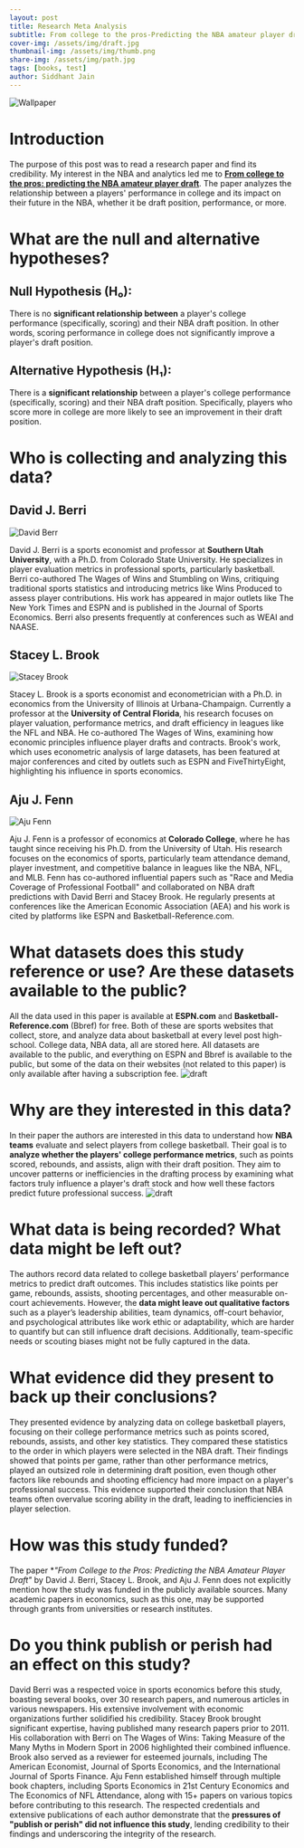 ```yaml
---
layout: post
title: Research Meta Analysis
subtitle: From college to the pros-Predicting the NBA amateur player draft
cover-img: /assets/img/draft.jpg
thumbnail-img: /assets/img/thumb.png
share-img: /assets/img/path.jpg
tags: [books, test]
author: Siddhant Jain
---
```

![Wallpaper](/assets/img/1984_nba_draft_tribute_wallpaper_by_skythlee_dal9sm2-fullview.jpg)

# **Introduction**
The purpose of this post was to read a research paper and find its credibility. My interest in the NBA and analytics led me to [**From college to the pros: predicting the NBA amateur player draft**](https://www.jstor.org/stable/23883794?seq=3). The paper analyzes the relationship between a players' performance in college and its impact on their future in the NBA, whether it be draft position, performance, or more.


# **What are the null and alternative hypotheses?**
## **Null Hypothesis (H₀):**
There is no **significant relationship between** a player's college performance (specifically, scoring) and their NBA draft position. In other words, scoring performance in college does not significantly improve a player's draft position.

## **Alternative Hypothesis (H₁):**
There is a **significant relationship** between a player's college performance (specifically, scoring) and their NBA draft position. Specifically, players who score more in college are more likely to see an improvement in their draft position.


# **Who is collecting and analyzing this data?**
## **David J. Berri**
![David Berr](/assets/img/ns7mc2jd1f0reuug5v4cr4jo65.jpg)

David J. Berri is a sports economist and professor at **Southern Utah University**, with a Ph.D. from Colorado State University. He specializes in player evaluation metrics in professional sports, particularly basketball. Berri co-authored The Wages of Wins and Stumbling on Wins, critiquing traditional sports statistics and introducing metrics like Wins Produced to assess player contributions. His work has appeared in major outlets like The New York Times and ESPN and is published in the Journal of Sports Economics. Berri also presents frequently at conferences such as WEAI and NAASE.

## **Stacey L. Brook**  
![Stacey Brook](/assets/img/Stacey_Brook_300.jpg)

Stacey L. Brook is a sports economist and econometrician with a Ph.D. in economics from the University of Illinois at Urbana-Champaign. Currently a professor at the **University of Central Florida**, his research focuses on player valuation, performance metrics, and draft efficiency in leagues like the NFL and NBA. He co-authored The Wages of Wins, examining how economic principles influence player drafts and contracts. Brook's work, which uses econometric analysis of large datasets, has been featured at major conferences and cited by outlets such as ESPN and FiveThirtyEight, highlighting his influence in sports economics.

## **Aju J. Fenn**
![Aju Fenn](/assets/img/Aju-Fenn.jpg)

Aju J. Fenn is a professor of economics at **Colorado College**, where he has taught since receiving his Ph.D. from the University of Utah. His research focuses on the economics of sports, particularly team attendance demand, player investment, and competitive balance in leagues like the NBA, NFL, and MLB. Fenn has co-authored influential papers such as "Race and Media Coverage of Professional Football" and collaborated on NBA draft predictions with David Berri and Stacey Brook. He regularly presents at conferences like the American Economic Association (AEA) and his work is cited by platforms like ESPN and Basketball-Reference.com.


# **What datasets does this study reference or use? Are these datasets available to the public?**
All the data used in this paper is available at **ESPN.com** and **Basketball-Reference.com** (Bbref) for free. Both of these are sports websites that collect, store, and analyze data about basketball at every level post high-school. College data, NBA data, all are stored here. All datasets are available to the public, and everything on ESPN and Bbref is available to the public, but some of the data on their websites (not related to this paper) is only available after having a subscription fee. 
![draft](/assets/img/Formula.jpg)


# **Why are they interested in this data?**
In their paper the authors are interested in this data to understand how **NBA teams** evaluate and select players from college basketball. Their goal is to **analyze whether the players' college performance metrics**, such as points scored, rebounds, and assists, align with their draft position. They aim to uncover patterns or inefficiencies in the drafting process by examining what factors truly influence a player's draft stock and how well these factors predict future professional success.
![draft](/assets/img/Results.jpg)


# **What data is being recorded? What data might be left out?**
The authors record data related to college basketball players’ performance metrics to predict draft outcomes. This includes statistics like points per game, rebounds, assists, shooting percentages, and other measurable on-court achievements. However, the **data might leave out qualitative factors** such as a player’s leadership abilities, team dynamics, off-court behavior, and psychological attributes like work ethic or adaptability, which are harder to quantify but can still influence draft decisions. Additionally, team-specific needs or scouting biases might not be fully captured in the data.


# **What evidence did they present to back up their conclusions?**
They presented evidence by analyzing data on college basketball players, focusing on their college performance metrics such as points scored, rebounds, assists, and other key statistics. They compared these statistics to the order in which players were selected in the NBA draft. Their findings showed that points per game, rather than other performance metrics, played an outsized role in determining draft position, even though other factors like rebounds and shooting efficiency had more impact on a player's professional success. This evidence supported their conclusion that NBA teams often overvalue scoring ability in the draft, leading to inefficiencies in player selection.


# **How was this study funded?**
The paper **"From College to the Pros: Predicting the NBA Amateur Player Draft"* by David J. Berri, Stacey L. Brook, and Aju J. Fenn does not explicitly mention how the study was funded in the publicly available sources. Many academic papers in economics, such as this one, may be supported through grants from universities or research institutes. 


# **Do you think publish or perish had an effect on this study?**
David Berri was a respected voice in sports economics before this study, boasting several books, over 30 research papers, and numerous articles in various newspapers. His extensive involvement with economic organizations further solidified his credibility.
Stacey Brook brought significant expertise, having published many research papers prior to 2011. His collaboration with Berri on The Wages of Wins: Taking Measure of the Many Myths in Modern Sport in 2006 highlighted their combined influence. Brook also served as a reviewer for esteemed journals, including The American Economist, Journal of Sports Economics, and the International Journal of Sports Finance.
Aju Fenn established himself through multiple book chapters, including Sports Economics in 21st Century Economics and The Economics of NFL Attendance, along with 15+ papers on various topics before contributing to this research.
The respected credentials and extensive publications of each author demonstrate that the **pressures of "publish or perish" did not influence this study**, lending credibility to their findings and underscoring the integrity of the research.




